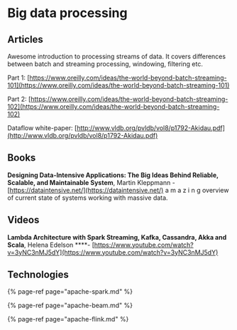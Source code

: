 # Big data processing

## Articles

Awesome introduction to processing streams of data. It covers differences between batch and streaming processing, windowing, filtering etc. 

Part 1: [https://www.oreilly.com/ideas/the-world-beyond-batch-streaming-101](https://www.oreilly.com/ideas/the-world-beyond-batch-streaming-101)

Part 2: [https://www.oreilly.com/ideas/the-world-beyond-batch-streaming-102](https://www.oreilly.com/ideas/the-world-beyond-batch-streaming-102)

Dataflow white-paper: [http://www.vldb.org/pvldb/vol8/p1792-Akidau.pdf](http://www.vldb.org/pvldb/vol8/p1792-Akidau.pdf)

## Books 

**Designing Data-Intensive Applications: The Big Ideas Behind Reliable, Scalable, and Maintainable System**, Martin Kleppmann - [https://dataintensive.net/](https://dataintensive.net/) a m a z i n g overview of current state of systems working with massive data. 

## Videos

**Lambda Architecture with Spark Streaming, Kafka, Cassandra, Akka and Scala**, Helena Edelson ****- [https://www.youtube.com/watch?v=3yNC3nMJ5dY](https://www.youtube.com/watch?v=3yNC3nMJ5dY)

## Technologies

{% page-ref page="apache-spark.md" %}

{% page-ref page="apache-beam.md" %}

{% page-ref page="apache-flink.md" %}

